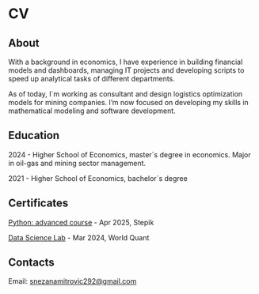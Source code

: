 # CV

## About

With a background in economics, I have experience in building financial models and dashboards, managing IT projects and developing scripts to speed up analytical tasks of different departments.

As of today, I`m working as consultant and design logistics optimization models for mining companies.
I’m now focused on developing my skills in mathematical modeling and software development.

## Education

2024 - Higher School of Economics, master`s degree in economics. Major in oil-gas and mining sector management.

2021 - Higher School of Economics, bachelor`s degree

## Certificates
[Python: advanced course](https://stepik.org/cert/2815452) - Apr 2025, Stepik

[Data Science Lab](https://www.credly.com/badges/39dfa2dd-b096-4d02-b9ff-878d84cae264) - Mar 2024, World Quant

## Contacts

Email: snezanamitrovic292@gmail.com
